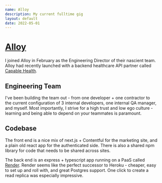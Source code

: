 ```yaml
---
name: Alloy
description: My current fulltime gig
layout: default
date: 2022-05-01
---
```


# [Alloy](https://www.myalloy.com/)

I joined Alloy in February as the Engineering Director of their nascient team. Alloy had recently launched with a backend healthcare API partner called [Capable Health](https://capablehealth.com/).

## Engineering Team

I've been building the team out - from one developer + one contractor to the current configuration of 3 internal developers, one internal QA manager, and myself. Most importantly, I strive for a high trust and low ego culture - learning and being able to depend on your teammates is paramount.

## Codebase

The front end is a nice mix of next.js + Contentful for the marketing site, and a plain old react app for the authenticated side. There is also a shared npm library for code that needs to be shared across sites.

The back end is an express + typescript app running on a PaaS called [Render](https://render.com). Render seems like the perfect successor to Heroku - cheaper, easy to set up and roll with, and great Postgres support. One click to create a read replica was especially impressive.
